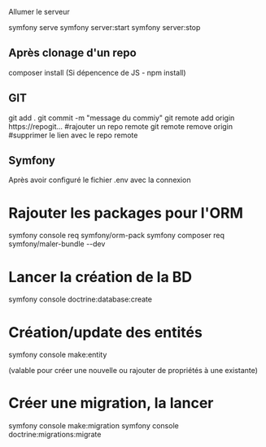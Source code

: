 Allumer le serveur

symfony serve
symfony server:start
symfony server:stop

## Après clonage d'un repo

composer install
(Si dépencence de JS - npm install)

## GIT

git add .
git commit -m "message du commiy"
git remote add origin https://repogit... #rajouter un repo remote
git remote remove origin #supprimer le lien avec le repo remote

## Symfony

Après avoir configuré le fichier .env avec la connexion 

# Rajouter les packages pour l'ORM

symfony console req symfony/orm-pack
symfony composer req symfony/maler-bundle --dev

# Lancer la création de la BD
symfony console doctrine:database:create

# Création/update des entités
symfony console make:entity

(valable pour créer une nouvelle ou rajouter de propriétés à une existante)

# Créer une migration, la lancer

symfony console make:migration
symfony console doctrine:migrations:migrate